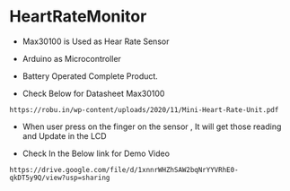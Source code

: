 # HeartRateMonitor

* Max30100 is Used as Hear Rate Sensor

* Arduino as Microcontroller

* Battery Operated Complete Product.

* Check Below for Datasheet Max30100
```
https://robu.in/wp-content/uploads/2020/11/Mini-Heart-Rate-Unit.pdf
```
* When user press on the finger on the sensor , It will get those reading and Update in the LCD 

* Check In the Below link for Demo Video 
```
https://drive.google.com/file/d/1xnnrWHZhSAW2bqNrYYVRhE0-qkDT5y9Q/view?usp=sharing
```

